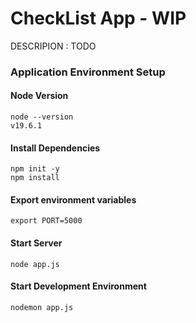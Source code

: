 # CheckList App - WIP
DESCRIPION : TODO

### Application Environment Setup

#### Node Version
```
node --version
v19.6.1
```
#### Install Dependencies
```
npm init -y
npm install
```

#### Export environment variables
```
export PORT=5000
```

#### Start Server
```
node app.js
```
#### Start Development Environment
```
nodemon app.js
```
